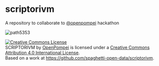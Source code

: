 # scriptorivm

A repository to collaborate to [@openpompei](http://www.openpompei.it/) hackathon 

![path5353](https://cloud.githubusercontent.com/assets/30607/6619244/5193eb48-c8c9-11e4-90a2-804ef32648f5.png)

<a rel="license" href="http://creativecommons.org/licenses/by/4.0/"><img alt="Creative Commons License" style="border-width:0" src="https://i.creativecommons.org/l/by/4.0/88x31.png" /></a><br /><span xmlns:dct="http://purl.org/dc/terms/" property="dct:title">SCRIPTORIVM</span> by <a xmlns:cc="http://creativecommons.org/ns#" href="http://www.openpompei.it/" property="cc:attributionName" rel="cc:attributionURL">OpenPompei</a> is licensed under a <a rel="license" href="http://creativecommons.org/licenses/by/4.0/">Creative Commons Attribution 4.0 International License</a>.<br />Based on a work at <a xmlns:dct="http://purl.org/dc/terms/" href="https://github.com/spaghetti-open-data/scriptorivm" rel="dct:source">https://github.com/spaghetti-open-data/scriptorivm</a>.
